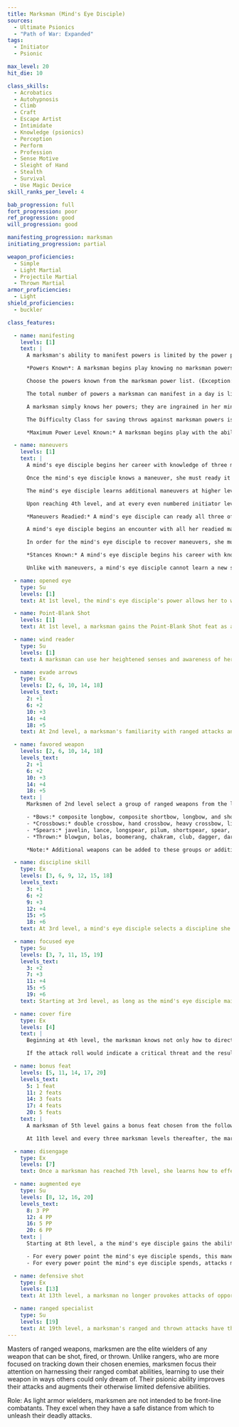 ```yaml
---
title: Marksman (Mind's Eye Disciple)
sources:
  - Ultimate Psionics
  - "Path of War: Expanded"
tags:
  - Initiator
  - Psionic

max_level: 20
hit_die: 10

class_skills:
  - Acrobatics
  - Autohypnosis
  - Climb
  - Craft
  - Escape Artist
  - Intimidate
  - Knowledge (psionics)
  - Perception
  - Perform
  - Profession
  - Sense Motive
  - Sleight of Hand
  - Stealth
  - Survival
  - Use Magic Device
skill_ranks_per_level: 4

bab_progression: full
fort_progression: poor
ref_progression: good
will_progression: good

manifesting_progression: marksman
initiating_progression: partial

weapon_proficiencies:
  - Simple
  - Light Martial
  - Projectile Martial
  - Thrown Martial
armor_proficiencies:
  - Light
shield_proficiencies:
  - buckler

class_features:

  - name: manifesting
    levels: [1]
    text: |
      A marksman's ability to manifest powers is limited by the power points she has available. Her base daily allotment of power points is given on Table: The Marksman. In addition, she receives bonus power points per day if she has a high Wisdom score. Her race may also provide bonus power points per day, as may certain feats and items.

      *Powers Known*: A marksman begins play knowing no marksman powers (although she can manifest powers from power completion or power trigger items as normal). At each level indicated on Table: The Marksman, she unlocks the knowledge of a new power.

      Choose the powers known from the marksman power list. (Exception: The feat Expanded Knowledge does allow a marksman to learn powers from the lists of other classes.) A marksman can manifest any power that has a power point cost equal to or lower than her manifester level.

      The total number of powers a marksman can manifest in a day is limited only by her daily power points.

      A marksman simply knows her powers; they are ingrained in her mind. She does not need to prepare them (in the way that some spellcasters prepare their spells), though she must get a good night's sleep each day to regain all her spent power points.

      The Difficulty Class for saving throws against marksman powers is 10 + the power's level + the marksman's Wisdom modifier.

      *Maximum Power Level Known:* A marksman begins play with the ability to learn 1st-level powers. As she attains higher levels, she may gain the ability to master more complex powers. To learn or manifest a power, a marksman must have a wisdom score of at least 10 + the power's level.

  - name: maneuvers
    levels: [1]
    text: |
      A mind's eye disciple begins her career with knowledge of three martial maneuvers. The disciplines available to her are Sleeping Goddess, Solar Wind, and Tempest Gale.

      Once the mind's eye disciple knows a maneuver, she must ready it before she can use it (see Maneuvers Readied, below). A maneuver usable by mind's eye disciples is considered an extraordinary ability unless otherwise noted in it or its discipline's description. A mind's eye disciple's maneuvers are not affected by spell resistance, and she does not provoke attacks of opportunity when she initiates one.

      The mind's eye disciple learns additional maneuvers at higher levels, as indicated on Table: The Marksman. The maximum level of maneuvers gained through mind's eye disciple levels is limited by those listed in that table as well, although this restriction does not apply to maneuvers added to his maneuvers known through other methods, such as prestige classes or the Advanced Study feat. A mind's eye disciple must meet a maneuver's prerequisite to learn it. See the Systems and Use chapter in Path of War for more details on how maneuvers are used.

      Upon reaching 4th level, and at every even numbered initiator level thereafter (6th, 8th, 10th, and so on), the mind's eye disciple can choose to learn a new maneuver in place of one she already knows. In effect, she loses the old maneuver in exchange for the new one. She can choose a new maneuver of any level she likes, as long as she observes the restriction on the highest-level maneuvers she knows; the mind's eye disciple need not replace the old maneuver with a maneuver of the same level. She can swap only a single maneuver at any given level. A mind's eye disciple initiation modifier is Wisdom, and each mind's eye disciple level is counted as a full initiator level.

      *Maneuvers Readied:* A mind's eye disciple can ready all three of her maneuvers known at 1st level, and as she advances in level and learns more maneuvers, she is able to ready more, but must still choose which maneuvers to ready. A mind's eye disciple must always ready her maximum number of maneuvers readied. She readies her maneuvers by opening her mind's eye and meditating on what it sees for ten minutes. The maneuvers she chooses remain readied until she decides to meditate again and change them. The mind's eye disciple does not need to sleep or rest for any long period of time in order to ready her maneuvers; any time she spends ten minutes focusing, she can change her readied maneuvers.

      A mind's eye disciple begins an encounter with all her readied maneuvers unexpended, regardless of how many times she might have already used them since she chose them. When she initiates a maneuver, she expends it for the current encounter, so each of her readied maneuvers can be used once per encounter (unless she recovers them, as described below).

      In order for the mind's eye disciple to recover maneuvers, she must focus her mind's eye on a target. As a full-round action, she selects one creature she can see, recovering a number of expended maneuvers equal to her mind's eye disciple initiation modifier (minimum 2). Her next ranged attack against that creature ignores any miss chance possessed by the target (including that of total concealment) and does not take penalties on attack rolls from attacking that creature from beyond her weapon's first range increment. In addition, she gains an insight bonus on that attack roll equal to her mind's eye disciple initiation modifier. Alternately, the mind's eye disciple may focus inward and recover a single maneuver as a standard action.

      *Stances Known:* A mind's eye disciple begins his career with knowledge of one stance from any discipline open to mind's eye disciples. At 4th, 7th, 11th, and 13th levels, she can select an additional stance to learn. The maximum level of stances gained through mind's eye disciple levels is limited by those listed in Table: The Marksman. Unlike maneuvers, stances are not expended and the mind's eye disciple does not have to ready them. All the stances she knows are available to her at all times, and she can change the stance she is currently maintaining as a swift action. A stance is an extraordinary ability unless otherwise stated in the stance or discipline description.

      Unlike with maneuvers, a mind's eye disciple cannot learn a new stance at higher levels in place of one she already knows.

  - name: opened eye
    type: Su
    levels: [1]
    text: At 1st level, the mind's eye disciple's power allows her to wield weapons more freely. She treats all ranged and thrown weapons she wields as Sleeping Goddess discipline weapons.

  - name: Point-Blank Shot
    levels: [1]
    text: At 1st level, a marksman gains the Point-Blank Shot feat as a bonus feat.

  - name: wind reader
    type: Su
    levels: [1]
    text: A marksman can use her heightened senses and awareness of her surroundings to read the wind and environment, allowing her to drastically improve her accuracy. While maintaining psionic focus, she can spend a swift action to gain a competence bonus equal to her Wisdom modifier on ranged attacks until the end of the round. She can do this a number of times per day equal to 3 + her class level.

  - name: evade arrows
    type: Ex
    levels: [2, 6, 10, 14, 18]
    levels_text:
      2: +1
      6: +2
      10: +3
      14: +4
      18: +5
    text: At 2nd level, a marksman's familiarity with ranged attacks and her natural intuition alerts her to danger from mundane ranged attacks. She gains a +1 Dodge bonus to Armor Class against ranged attacks (but not ranged touch attacks). At 6th level and every four marksman levels thereafter, this Dodge bonus increases by 1.

  - name: favored weapon
    levels: [2, 6, 10, 14, 18]
    levels_text:
      2: +1
      6: +2
      10: +3
      14: +4
      18: +5
    text: |
      Marksmen of 2nd level select a group of ranged weapons from the list below as their preferred weapons and gain a +1 competence bonus to ranged attack rolls made with any weapon of that group. Every four marksman levels thereafter, this bonus increases by 1.

      - *Bows:* composite longbow, composite shortbow, longbow, and shortbow.
      - *Crossbows:* double crossbow, hand crossbow, heavy crossbow, light crossbow, repeating heavy crossbow, and repeating light crossbow.
      - *Spears:* javelin, lance, longspear, pilum, shortspear, spear, and trident.
      - *Thrown:* blowgun, bolas, boomerang, chakram, club, dagger, dart, halfling sling staff, javelin, light hammer, net, shortspear, shuriken, sling, spear, starknife, throwing axe, trident, wooden stake.

      *Note:* Additional weapons can be added to these groups or additional weapon groups can be created at your GM's discretion. Some weapons may belong to multiple weapon groups at your GM's discretion.

  - name: discipline skill
    type: Ex
    levels: [3, 6, 9, 12, 15, 18]
    levels_text:
      3: +1
      6: +2
      9: +3
      12: +4
      15: +5
      18: +6
    text: At 3rd level, a mind's eye disciple selects a discipline she has access to. She gains a +1 bonus on checks with that discipline's associated skill. This bonus increases by +1 at 6th level and every three levels thereafter.

  - name: focused eye
    type: Su
    levels: [3, 7, 11, 15, 19]
    levels_text:
      3: +2
      7: +3
      11: +4
      15: +5
      19: +6
    text: Starting at 3rd level, as long as the mind's eye disciple maintains psionic focus, she gains a +2 competence bonus on damage rolls for when initiating strikes with ranged or thrown weapons. At 7th level and every four levels thereafter, this bonus increases by +1.

  - name: cover fire
    type: Ex
    levels: [4]
    text: |
      Beginning at 4th level, the marksman knows not only how to directly engage her enemies, but also how to protect her allies. As an attack action, she may choose to fire a ranged or thrown weapon at an opponent within 30 feet to distract that opponent rather than to deal damage. Make an attack roll against the space a target occupies (AC 10). When a mind's eye disciple uses her cover fire class feature, any boosts she is affected by also affect the cover fire attack. If successful, the targeted enemy must make a Reflex save (DC 10 + one-half the marksman's class level + the marksman's Dexterity modifier), or be staggered for one round. If the target fails its saving throw, it is also affected by any additional damage or effects that the boost would normally apply to an attack. The marksman still expends ammunition as normal for this attack.

      If the attack roll would indicate a critical threat and the result would hit the opponent's AC, roll to confirm: if the critical hit is confirmed against the opponent's AC, the attack does normal damage as well. A marksman cannot use cover fire if her opponent or the square she targets would be subject to a miss chance (such as from a concealed target).

  - name: bonus feat
    levels: [5, 11, 14, 17, 20]
    levels_text:
      5: 1 feat
      11: 2 feats
      14: 3 feats
      17: 4 feats
      20: 5 feats
    text: |
      A marksman of 5th level gains a bonus feat chosen from the following list: Advanced Study, Crossbow Mastery, Deadly Aim, Discipline Focus, Discipline Mastery, Expanded Knowledge, Extra Readied Maneuver, Far Shot, Fell Shot, Greater Psionic Shot, Parting Shot, Precise Shot, Psionic Meditation, Psionic Shot, Quick Draw, Rapid Reload, Return Shot, Returning Throw, or a feat that requires a particular weapon when it is selected, such as Weapon Focus or Improved Critical. If the marksman chooses a feat that requires a particular weapon, she must select a weapon from her selected ranged weapon group. The marksman must still meet all prerequisites for the feat to select it.

      At 11th level and every three marksman levels thereafter, the marksman gains another bonus feat from the same list.

  - name: disengage
    type: Ex
    levels: [7]
    text: Once a marksman has reached 7th level, she learns how to effectively distance herself from enemies. When the marksman would provoke an attack of opportunity for moving out of a threatened space, she may expend her psionic focus to add her Wisdom modifier to her Acrobatics rolls to avoid attacks of opportunity for the round and can move at full speed without increasing the Acrobatics DC.

  - name: augmented eye
    type: Su
    levels: [8, 12, 16, 20]
    levels_text:
      8: 3 PP
      12: 4 PP
      16: 5 PP
      20: 6 PP
    text: |
      Starting at 8th level, a the mind's eye disciple gains the ability to augment her maneuvers by spending power points. A the mind's eye disciple can spend a maximum number of power points augmenting a maneuver equal to one plus one additional power point for every four initiator levels she possesses (to a maximum of 6 at 20th level). If the mind's eye disciple has the ability to augment her maneuvers in other ways, such as from another class feature or the maneuver itself, this cannot be combined with the augments granted by this ability; she must choose which augmentation type to use when initiating the maneuver. These augments can only be used on maneuvers that involve attack rolls.

      - For every power point the mind's eye disciple spends, this maneuver deals an additional 1d8 points of damage of the mind's eye disciple's active energy type. For every 2d8 she increases the damage by, the save DC of this maneuver (if any) increases by +1. If a maneuver involves multiple attacks, this additional damage only applies to the first attack that hits.
      - For every power point the mind's eye disciple spends, attacks made as part of this maneuver ignore 5% of miss chance possessed by the target (such as from concealment or the displacement spell). Miss chances cannot be reduced below 0% with this augment.

  - name: defensive shot
    type: Ex
    levels: [13]
    text: At 13th level, a marksman no longer provokes attacks of opportunity when making ranged attacks with a ranged or thrown weapon.

  - name: ranged specialist
    type: Su
    levels: [19]
    text: At 19th level, a marksman's ranged and thrown attacks have their critical multiplier increased by 1 (x2 becomes x3, for example) and her penalties for range increments are halved. If the marksman has the Far Shot feat, she instead suffers no penalties for range increments.
---
```


Masters of ranged weapons, marksmen are the elite wielders of any weapon that can be shot, fired, or thrown. Unlike rangers, who are more focused on tracking down their chosen enemies, marksmen focus their attention on harnessing their ranged combat abilities, learning to use their weapon in ways others could only dream of. Their psionic ability improves their attacks and augments their otherwise limited defensive abilities.

Role: As light armor wielders, marksmen are not intended to be front-line combatants. They excel when they have a safe distance from which to unleash their deadly attacks.
